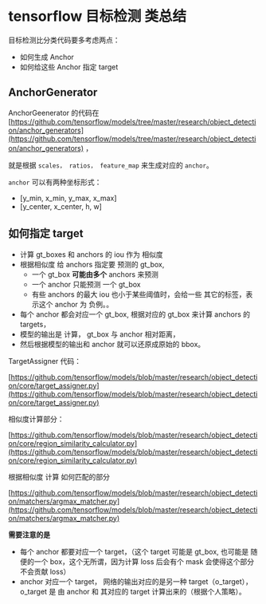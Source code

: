 # tensorflow 目标检测 类总结

目标检测比分类代码要多考虑两点：

* 如何生成 Anchor
* 如何给这些 Anchor 指定 target



## AnchorGenerator

AnchorGeenerator 的代码在 [https://github.com/tensorflow/models/tree/master/research/object_detection/anchor_generators](https://github.com/tensorflow/models/tree/master/research/object_detection/anchor_generators) ， 

就是根据 `scales， ratios， feature_map` 来生成对应的 `anchor`。

`anchor` 可以有两种坐标形式：

* [y_min, x_min, y_max, x_max]
* [y_center, x_center, h, w]



## 如何指定 target

* 计算 gt_boxes 和  anchors 的 iou 作为 相似度
* 根据相似度 给 anchors 指定要 预测的 gt_box, 
  * 一个 gt_box **可能由多个** anchors 来预测
  * 一个 anchor 只能预测 一个  gt_box 
  * 有些 anchors 的最大 iou 也小于某些阈值时，会给一些 其它的标签，表示这个 anchor 为 负例。。
* 每个 anchor 都会对应一个 gt_box,  根据对应的 gt_box 来计算 anchors 的 targets，
* 模型的输出是 计算， gt_box 与 anchor 相对距离，
* 然后根据模型的输出和 anchor 就可以还原成原始的 bbox。



TargetAssigner 代码：

[https://github.com/tensorflow/models/blob/master/research/object_detection/core/target_assigner.py](https://github.com/tensorflow/models/blob/master/research/object_detection/core/target_assigner.py) 

相似度计算部分：

[https://github.com/tensorflow/models/blob/master/research/object_detection/core/region_similarity_calculator.py](https://github.com/tensorflow/models/blob/master/research/object_detection/core/region_similarity_calculator.py)

根据相似度 计算 如何匹配的部分

[https://github.com/tensorflow/models/blob/master/research/object_detection/matchers/argmax_matcher.py](https://github.com/tensorflow/models/blob/master/research/object_detection/matchers/argmax_matcher.py)







**需要注意的是**

* 每个 anchor 都要对应一个 target，（这个 target 可能是 gt_box, 也可能是 随便的一个 box，这个无所谓，因为计算 loss 后会有个 mask 会使得这个部分不会贡献 loss）
* anchor 对应一个 target， 网络的输出对应的是另一种 target（o_target），o_target 是 由 anchor 和 其对应的 target 计算出来的（根据个人策略）。